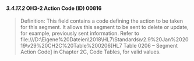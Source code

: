 #### *3.4.17.2* OH3-2 Action Code (ID) 00816

> Definition: This field contains a code defining the action to be taken for this segment. It allows this segment to be sent to delete or update, for example, previously sent information. Refer to file:///D:\Eigene%20Dateien\2018\HL7\Standards\v2.9%20Jan%202019\v29%20CH2C%20Table%200206[HL7 Table 0206 – Segment Action Code] in Chapter 2C, Code Tables, for valid values.
